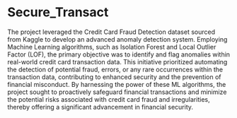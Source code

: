 ﻿# Secure_Transact

 The project leveraged the Credit Card Fraud Detection dataset sourced from Kaggle to develop an advanced anomaly detection system. Employing Machine Learning algorithms, such as Isolation Forest and Local Outlier Factor (LOF), the primary objective was to identify and flag anomalies within real-world credit card transaction data. This initiative prioritized automating the detection of potential fraud, errors, or any rare occurrences within the transaction data, contributing to enhanced security and the prevention of financial misconduct. By harnessing the power of these ML algorithms, the project sought to proactively safeguard financial transactions and minimize the potential risks associated with credit card fraud and irregularities, thereby offering a significant advancement in financial security.
